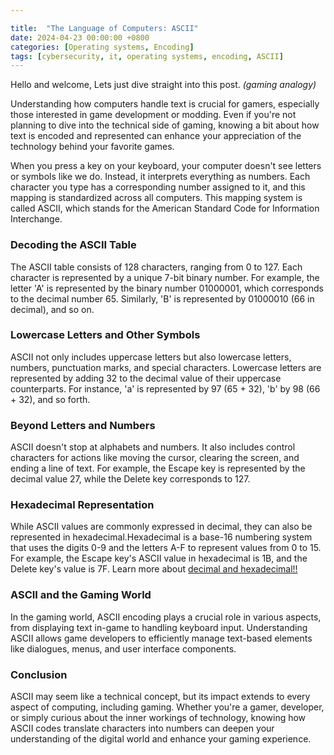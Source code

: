 ```yaml
---

title:  "The Language of Computers: ASCII"
date: 2024-04-23 00:00:00 +0800 
categories: [Operating systems, Encoding] 
tags: [cybersecurity, it, operating systems, encoding, ASCII] 
---
```



Hello and welcome, Lets just dive straight into this post. *(gaming analogy)*

Understanding how computers handle text is crucial for gamers, especially those interested in game development or modding. Even if you're not planning to dive into the technical side of gaming, knowing a bit about how text is encoded and represented can enhance your appreciation of the technology behind your favorite games.

When you press a key on your keyboard, your computer doesn't see letters or symbols like we do. Instead, it interprets everything as numbers. Each character you type has a corresponding number assigned to it, and this mapping is standardized across all computers. This mapping system is called ASCII, which stands for the American Standard Code for Information Interchange.

### Decoding the ASCII Table

The ASCII table consists of 128 characters, ranging from 0 to 127. Each character is represented by a unique 7-bit binary number. For example, the letter 'A' is represented by the binary number 01000001, which corresponds to the decimal number 65. Similarly, 'B' is represented by 01000010 (66 in decimal), and so on.

### Lowercase Letters and Other Symbols

ASCII not only includes uppercase letters but also lowercase letters, numbers, punctuation marks, and special characters. Lowercase letters are represented by adding 32 to the decimal value of their uppercase counterparts. For instance, 'a' is represented by 97 (65 + 32), 'b' by 98 (66 + 32), and so forth.

### Beyond Letters and Numbers

ASCII doesn't stop at alphabets and numbers. It also includes control characters for actions like moving the cursor, clearing the screen, and ending a line of text. For example, the Escape key is represented by the decimal value 27, while the Delete key corresponds to 127.

### Hexadecimal Representation

While ASCII values are commonly expressed in decimal, they can also be represented in hexadecimal.Hexadecimal is a base-16 numbering system that uses the digits 0-9 and the letters A-F to represent values from 0 to 15. For example, the Escape key's ASCII value in hexadecimal is 1B, and the Delete key's value is 7F.
Learn more about [decimal and hexadecimal!!](https://41k36u14n.github.io/posts/Encoding-Systems/)

### ASCII and the Gaming World

In the gaming world, ASCII encoding plays a crucial role in various aspects, from displaying text in-game to handling keyboard input. Understanding ASCII allows game developers to efficiently manage text-based elements like dialogues, menus, and user interface components.

### Conclusion

ASCII may seem like a technical concept, but its impact extends to every aspect of computing, including gaming. Whether you're a gamer, developer, or simply curious about the inner workings of technology, knowing how ASCII codes translate characters into numbers can deepen your understanding of the digital world and enhance your gaming experience.
